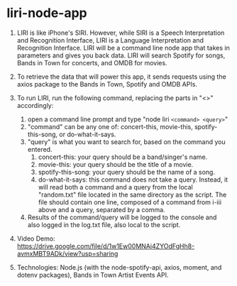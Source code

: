 # liri-node-app


1. LIRI is like iPhone's SIRI. However, while SIRI is a Speech Interpretation and Recognition Interface, LIRI is a Language Interpretation and Recognition Interface. LIRI will be a command line node app that takes in parameters and gives you back data. LIRI will search Spotify for songs, Bands in Town for concerts, and OMDB for movies.

2. To retrieve the data that will power this app, it sends requests using the axios package to the Bands in Town, Spotify and OMDB APIs. 

3. To run LIRI, run the following command, replacing the parts in "<>" accordingly:
    1. open a command line prompt and type "node liri `<command> <query>`"
    2. "command" can be any one of: concert-this, movie-this, spotify-this-song, or do-what-it-says.
    3. "query" is what you want to search for, based on the command you entered. 
        1. concert-this: your query should be a band/singer's name.
        2. movie-this: your query should be the title of a movie.
        3. spotify-this-song: your query should be the name of a song.
        4. do-what-it-says: this command does not take a query. Instead, it will read both a command and a query from the local "random.txt" file located in the same directory as the script. The file should contain one line, composed of a command from i-iii above and a query, separated by a comma.
    4. Results of the command/query will be logged to the console and also logged in the log.txt file, also local to the script. 

4. Video Demo: https://drive.google.com/file/d/1w1Ew00MNAj4ZYOdFgHh8-avmxMBT9ADk/view?usp=sharing

5. Technologies: Node.js (with the node-spotify-api, axios, moment, and dotenv packages), Bands in Town Artist Events API.

